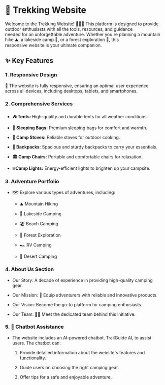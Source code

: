 # 🌿 Trekking Website

Welcome to the Trekking Website! 🏃‍♂️🌄 This platform is designed to provide outdoor enthusiasts with all the tools, resources, and guidance<br>
needed for an unforgettable adventure. Whether you're planning a mountain hike ⛰, a lakeside camp 🌊, or a forest exploration 🌳, this<br>
responsive website is your ultimate companion.

## ✨ Key Features

### 1. Responsive Design

📲 The website is fully responsive, ensuring an optimal user experience across all devices, including desktops, tablets, and smartphones.

### 2. Comprehensive Services

* **⛺ Tents:** High-quality and durable tents for all weather conditions.

* **🏨 Sleeping Bags:** Premium sleeping bags for comfort and warmth.

* **🔦 Camp Stoves:** Reliable stoves for outdoor cooking.

* **🎒 Backpacks:** Spacious and sturdy backpacks to carry your essentials.

* **🏛 Camp Chairs:** Portable and comfortable chairs for relaxation.

* **💡Camp Lights:** Energy-efficient lights to brighten up your campsite.

### 3. Adventure Portfolio

* 🗺️ Explore various types of adventures, including:

  * ⛰ Mountain Hiking

  * 🌊 Lakeside Camping

  * 🏖️ Beach Camping

  * 🌳 Forest Exploration

  * 🏎 RV Camping

  * 🌵 Desert Camping

### 4. About Us Section

* Our Story: A decade of experience in providing high-quality camping gear.

* Our Mission: 🌱 Equip adventurers with reliable and innovative products.

* Our Vision: Become the go-to platform for camping enthusiasts.

* Our Team: 👨‍🎓 Meet the dedicated team behind this initiative.

### 5. 🤖 Chatbot Assistance

* The website includes an AI-powered chatbot, TrailGuide AI, to assist users. The chatbot can:

  1. Provide detailed information about the website's features and functionality.

  2. Guide users on choosing the right camping gear.

  3. Offer tips for a safe and enjoyable adventure.
